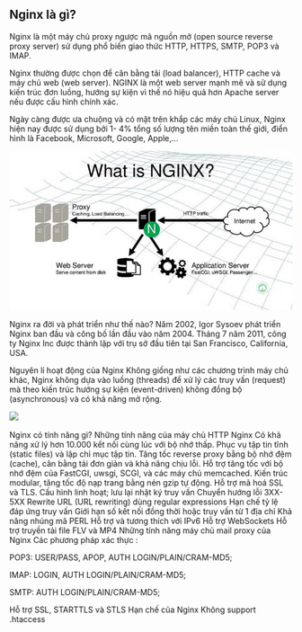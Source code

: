 ## Nginx là gì?
Nginx là một máy chủ proxy ngược mã nguồn mở (open source reverse proxy server) sử dụng phổ biến giao thức HTTP, HTTPS, SMTP, POP3 và IMAP.

Nginx thường được chọn để cân bằng tải (load balancer), HTTP cache và máy chủ web (web server). NGINX là một web server mạnh mẽ và sử dụng kiến trúc đơn luồng, hướng sự kiện vì thế nó hiệu quả hơn Apache server nếu được cấu hình chính xác.

Ngày càng được ưa chuộng và có mặt trên khắp các máy chủ Linux, Nginx hiện nay được sử dụng bởi 1- 4% tổng số lượng tên miền toàn thế giới, điển hình là Facebook, Microsoft, Google, Apple,…


![](image/n1.jpg)


Nginx ra đời và phát triển như thế nào?
Năm 2002, Igor Sysoev phát triển Nginx ban đầu và công bố lần đầu vào năm 2004. Tháng 7 năm 2011, công ty Nginx Inc được thành lập với trụ sở đầu tiên tại San Francisco, California, USA.

Nguyên lí hoạt động của Nginx
Không giống như các chương trình máy chủ khác, Nginx không dựa vào luồng (threads) để xử lý các truy vấn (request) mà theo kiến trúc hướng sự kiện (event-driven) không đồng bộ (asynchronous) và có khả năng mở rộng.

![](image/kiến-trúc-của-nginx.png)

Nginx có tính năng gì?
Những tính năng của máy chủ HTTP Nginx
Có khả năng xử lý hơn 10.000 kết nối cùng lúc với bộ nhớ thấp.
Phục vụ tập tin tĩnh (static files) và lập chỉ mục tập tin.
Tăng tốc reverse proxy bằng bộ nhớ đệm (cache), cân bằng tải đơn giản và khả năng chịu lỗi.
Hỗ trợ tăng tốc với bộ nhớ đệm của FastCGI, uwsgi, SCGI, và các máy chủ memcached.
Kiến trúc modular, tăng tốc độ nạp trang bằng nén gzip tự động.
Hỗ trợ mã hoá SSL và TLS.
Cấu hình linh hoạt; lưu lại nhật ký truy vấn
Chuyển hướng lỗi 3XX-5XX
Rewrite URL (URL rewriting) dùng regular expressions
Hạn chế tỷ lệ đáp ứng truy vấn
Giới hạn số kết nối đồng thời hoặc truy vấn từ 1 địa chỉ
Khả năng nhúng mã PERL
Hỗ trợ và tương thích với IPv6
Hỗ trợ WebSockets
Hỗ trợ truyền tải file FLV và MP4
Những tính năng máy chủ mail proxy của Nginx
Các phương pháp xác thực :

POP3: USER/PASS, APOP, AUTH LOGIN/PLAIN/CRAM-MD5;

IMAP: LOGIN, AUTH LOGIN/PLAIN/CRAM-MD5;

SMTP: AUTH LOGIN/PLAIN/CRAM-MD5;

Hỗ trợ SSL, STARTTLS và STLS
Hạn chế của Nginx
Không support .htaccess
